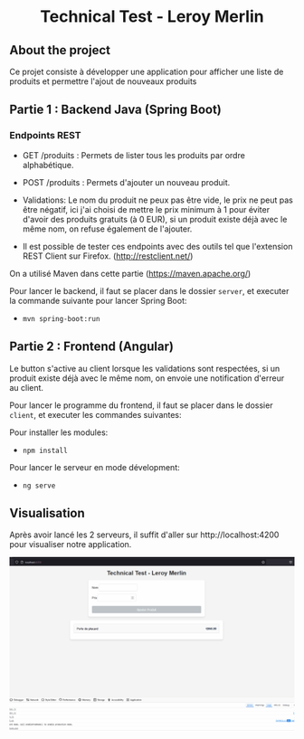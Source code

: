 <div align="center"><h1 align="center">Technical Test - Leroy Merlin</h1></div>

## About the project

   Ce projet consiste à développer une application pour afficher une liste de produits et permettre l'ajout de nouveaux produits

## Partie 1 : Backend Java (Spring Boot)

### Endpoints REST

* GET /produits : Permets de lister tous les produits par ordre alphabétique.

* POST /produits : Permets d'ajouter un nouveau produit.

* Validations: Le nom du produit ne peux pas être vide, le prix ne peut pas être négatif, ici j'ai choisi de mettre le prix minimum à 1 pour éviter d'avoir des produits gratuits (à 0 EUR), si un produit existe déjà avec le même nom, on refuse également de l'ajouter.

* Il est possible de tester ces endpoints avec des outils tel que l'extension REST Client sur Firefox. (http://restclient.net/)

On a utilisé Maven dans cette partie (https://maven.apache.org/)

Pour lancer le backend, il faut se placer dans le dossier `server`, et executer la commande suivante pour lancer Spring Boot:

* `mvn spring-boot:run`

## Partie 2 : Frontend (Angular)

Le button s'active au client lorsque les validations sont respectées, si un produit existe déjà avec le même nom, on envoie une notification d'erreur au client.

Pour lancer le programme du frontend, il faut se placer dans le dossier `client`, et executer les commandes suivantes:

Pour installer les modules:

* `npm install`

Pour lancer le serveur en mode dévelopment:

* `ng serve`

## Visualisation

Après avoir lancé les 2 serveurs, il suffit d'aller sur http://localhost:4200 pour visualiser notre application.

![Screenshot](/technicaltest.gif)